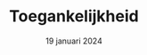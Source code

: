 ---
layout: '../../layouts/BlogPostLayout.astro'
title: 'Toegankelijkheid'
description: 'Vandaag kwam Fenna de Wilde, oudstudent CMD, vertellen over haar gemaakte werk en toegankelijkheid.'
date: '19 januari 2024'
speaker: 'Fenna de Wilde'
image:
  url: '/assets/images/toegankelijkheid-fenna.png'
  alt: 'Illustration of a person in a wheelchair accessing the web'
---